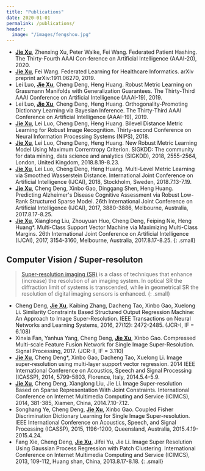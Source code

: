 ```yaml
---
title: "Publications"
date: 2020-01-01
permalink: /publications/
header:
  image: "/images/fengshou.jpg"
---
```

* [**Jie Xu**](https://scholar.google.com/citations?user=kFSu-dgAAAAJ&hl=en), Zhenxing Xu, Peter Walke, Fei Wang. Federated Patient Hashing. The Thirty-Fourth AAAI Con-ference on Artificial Intelligence (AAAI-20), 2020.
* [**Jie Xu**](https://scholar.google.com/citations?user=kFSu-dgAAAAJ&hl=en), Fei Wang. Federated Learning for Healthcare Informatics. arXiv preprint arXiv:1911.06270, 2019.
* Lei Luo, [**Jie Xu**](https://scholar.google.com/citations?user=kFSu-dgAAAAJ&hl=en), Cheng Deng, Heng Huang. Robust Metric Learning on Grassmann Manifolds with Generalization Guarantees. The Thirty-Third AAAI Conference on Artificial Intelligence (AAAI-19), 2019.
* Lei Luo, [**Jie Xu**](https://scholar.google.com/citations?user=kFSu-dgAAAAJ&hl=en), Cheng Deng, Heng Huang. Orthogonality-Promoting Dictionary Learning via Bayesian Inference. The Thirty-Third AAAI Conference on Artificial Intelligence (AAAI-19), 2019.
* [**Jie Xu**](https://scholar.google.com/citations?user=kFSu-dgAAAAJ&hl=en), Lei Luo, Cheng Deng, Heng Huang. Bilevel Distance Metric Learning for Robust Image Recognition. Thirty-second Conference on Neural Information Processing Systems (NIPS), 2018.
* [**Jie Xu**](https://scholar.google.com/citations?user=kFSu-dgAAAAJ&hl=en), Lei Luo, Cheng Deng, Heng Huang. New Robust Metric Learning Model Using Maximum Correntropy Criterion. SIGKDD: The community for data mining, data science and analytics (SIGKDD), 2018, 2555-2564, London, United Kingdom, 2018.8.19-8.23.
* [**Jie Xu**](https://scholar.google.com/citations?user=kFSu-dgAAAAJ&hl=en), Lei Luo, Cheng Deng, Heng Huang. Multi-Level Metric Learning via Smoothed Wasserstein Distance. International Joint Conference on Artificial Intelligence (IJCAI), 2018, Stockholm, Sweden, 2018.7.13-7.19.
* [**Jie Xu**](https://scholar.google.com/citations?user=kFSu-dgAAAAJ&hl=en), Cheng Deng, Xinbo Gao, Dinggang Shen, Heng Huang. Predicting Alzheimer's Disease Cognitive Assessment via Robust Low-Rank Structured Sparse Model. 26th International Joint Conference on Artificial Intelligence (IJCAI), 2017, 3880-3886, Melbourne, Australia, 2017.8.17-8.25.
* [**Jie Xu**](https://scholar.google.com/citations?user=kFSu-dgAAAAJ&hl=en), Xianglong Liu, Zhouyuan Huo, Cheng Deng, Feiping Nie, Heng Huang*. Multi-Class Support Vector Machine via Maximizing Multi-Class Margins. 26th International Joint Conference on Artificial Intelligence (IJCAI), 2017, 3154-3160, Melbourne, Australia, 2017.8.17-8.25.
{: .small}

## Computer Vision / Super-resoluton

> [Super-resolution imaging (SR)](https://en.wikipedia.org/wiki/Super-resolution_imaging) is a class of techniques that enhance (increase) the resolution of an imaging system. In optical SR the diffraction limit of systems is transcended, while in geometrical SR the resolution of digital imaging sensors is enhanced. 
{: .small}

* Cheng Deng, [**Jie Xu**](https://scholar.google.com/citations?user=kFSu-dgAAAAJ&hl=en), Kaibing Zhang, Dacheng Tao, Xinbo Gao, Xuelong Li. Similarity Constraints Based Structured Output Regression Machine: An Approach to Image Super-Resolution. IEEE Transactions on Neural Networks and Learning Systems, 2016, 27(12): 2472-2485. (JCR-I, IF = 6.108)
* Xinxia Fan, Yanhua Yang, Cheng Deng, [**Jie Xu**](https://scholar.google.com/citations?user=kFSu-dgAAAAJ&hl=en), Xinbo Gao. Compressed Multi-scale Feature Fusion Network for Single Image Super-Resolution. Signal Processing, 2017.  (JCR-II, IF = 3.110)
* [**Jie Xu**](https://scholar.google.com/citations?user=kFSu-dgAAAAJ&hl=en), Cheng Deng*, Xinbo Gao, Dacheng Tao, Xuelong Li. Image super-resolution using multi-layer support vector regression. 2014 IEEE International Conference on Acoustics, Speech and Signal Processing (ICASSP), 2014, 5799-5803, Florence, Italy, 2014.5.4-5.9.
* [**Jie Xu**](https://scholar.google.com/citations?user=kFSu-dgAAAAJ&hl=en), Cheng Deng, Xianglong Liu, Jie Li. Image Super-resolution Based on Sparse Representation With Joint Constraints. International Conference on Internet Multimedia Computing and Service (ICIMCS), 2014, 381-385, Xiamen, China, 2014.7.10-7.12. 
* Songhang Ye, Cheng Deng, [**Jie Xu**](https://scholar.google.com/citations?user=kFSu-dgAAAAJ&hl=en), Xinbo Gao. Coupled Fisher Discrimination Dictionary Learning for Single Image Super-resolution. IEEE International Conference on Acoustics, Speech, and Signal Processing (ICASSP), 2015, 1196-1200, Queensland, Australia, 2015.4.19-2015.4.24.
* Fang Xie, Cheng Deng, [**Jie Xu**](https://scholar.google.com/citations?user=kFSu-dgAAAAJ&hl=en), Jifei Yu, Jie Li. Image Super Resolution Using Gaussian Process Regression with Patch Clustering. International Conference on Internet Multimedia Computing and Service (ICIMCS), 2013, 109-112, Huang shan, China, 2013.8.17-8.18. 
{: .small}
